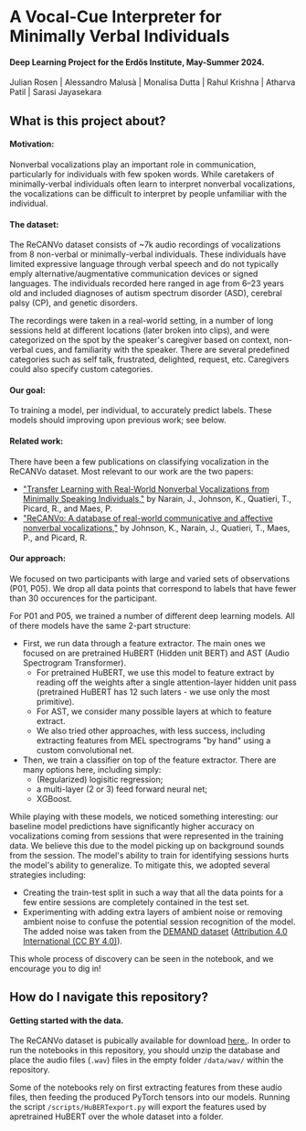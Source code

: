 # A Vocal-Cue Interpreter for Minimally Verbal Individuals
#### Deep Learning Project for the Erdős Institute, May-Summer 2024.
  Julian Rosen |  Alessandro Malusà | Monalisa Dutta | Rahul Krishna | Atharva Patil | Sarasi Jayasekara

## What is this project about?
#### Motivation: 
Nonverbal vocalizations play an important role in communication, particularly for individuals with few spoken words. While caretakers of minimally-verbal individuals often learn to interpret nonverbal vocalizations, the vocalizations can be difficult to interpret by people unfamiliar with the individual.  

#### The dataset: 
The ReCANVo dataset consists of ~7k audio recordings of vocalizations from 8 non-verbal or minimally-verbal individuals. These individuals have limited expressive language through verbal speech and do not typically emply alternative/augmentative communication devices or signed languages. The individuals recorded here ranged in age from 6–23 years old and included diagnoses of autism spectrum disorder (ASD), cerebral palsy (CP), and genetic disorders.

The recordings were taken in a real-world setting, in a number of long sessions held at different locations (later broken into clips), and were categorized on the spot by the speaker's caregiver based on context, non-verbal cues, and familiarity with the speaker. There are several predefined categories such as self talk, frustrated, delighted, request, etc. Caregivers could also specify custom categories. 

#### Our goal: 
To training a model, per individual, to accurately predict labels. These models should improving upon previous work; see below.

#### Related work:
 There have been a few publications on classifying vocalization in the ReCANVo dataset. Most relevant to our work are the two papers:
 -  ["Transfer Learning with Real-World Nonverbal Vocalizations from Minimally Speaking Individuals,"](https://www.media.mit.edu/publications/transfer-learning-with-real-world-nonverbal-vocalizations-from-minimally-speaking-individuals/) by Narain, J., Johnson, K., Quatieri, T., Picard, R., and Maes, P. 
 -  ["ReCANVo: A database of real-world communicative and affective nonverbal vocalizations,"](https://www.nature.com/articles/s41597-023-02405-7) by Johnson, K., Narain, J., Quatieri, T., Maes, P., and Picard, R. 

#### Our approach:
 
We focused on two participants with large and varied sets of observations (P01, P05). We drop all data points that correspond to labels that have fewer than 30 occurences for the participant.

For P01 and P05, we trained a number of different deep learning models. All of there models have the same 2-part structure: 
- First, we run data through a feature extractor. The main ones we focused on are pretrained HuBERT (Hidden unit BERT) and AST (Audio Spectrogram Transformer). 
  - For pretrained HuBERT, we use this model to feature extract by reading off the weights after a single attention-layer hidden unit pass (pretrained HuBERT has 12 such laters - we use only the most primitive).
  - For AST, we consider many possible layers at which to feature extract. 
  - We also tried other approaches, with less success, including extracting features from MEL spectrograms "by hand" using a custom convolutional net.
- Then, we train a classifier on top of the feature extractor. There are many options here, including simply:
  - (Regularized) logisitic regression;
  - a multi-layer (2 or 3) feed forward neural net;
  - XGBoost.
  
While playing with these models, we noticed something interesting: our baseline model predictions have significantly higher accuracy on vocalizations coming from sessions that were represented in the training data. We believe this due to the model picking up on background sounds from the session. 
The model's ability to train for identifying sessions hurts the model's ability to generalize. To mitigate this, we adopted several strategies including:
- Creating the train-test split in such a way that all the data points for a few entire sessions are completely contained in the test set.
- Experimenting with adding extra layers of ambient noise or removing ambient noise to confuse the potential session recognition of the model. The added noise was taken from the [DEMAND dataset](https://www.kaggle.com/datasets/chrisfilo/demand) ([Attribution 4.0 International (CC BY 4.0)](https://creativecommons.org/licenses/by/4.0/)).

This whole process of discovery can be seen in the notebook, and we encourage you to dig in!

## How do I navigate this repository?


#### Getting started with the data.
The ReCANVo dataset is pubically available for download [here.](https://zenodo.org/records/5786860).
In order to run the notebooks in this repository, you should unzip the database and place the audio files (`.wav`) files in the empty folder `/data/wav/` within the repository.

Some of the notebooks rely on first extracting features from these audio files, then feeding the produced PyTorch tensors into our models. Running the script `/scripts/HuBERTexport.py` will export the features used by apretrained HuBERT over the whole dataset into a folder.


####
